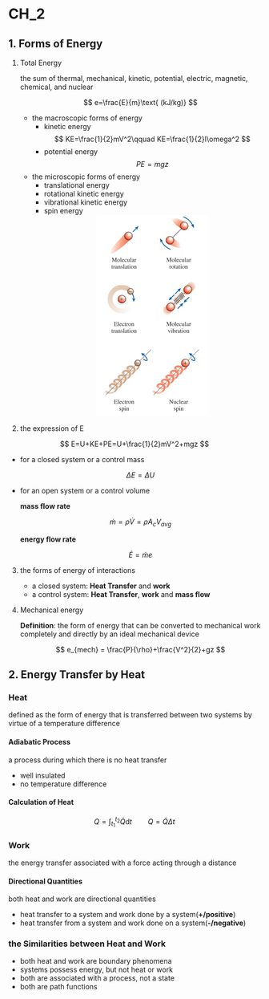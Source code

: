# CH_2

## 1. Forms of Energy

1. Total Energy

   the sum of thermal, mechanical, kinetic, potential, electric, magnetic, chemical, and nuclear

   $$
   e=\frac{E}{m}\text{ (kJ/kg)}
   $$

   - the macroscopic forms of energy
     - kinetic energy
       $$
       KE=\frac{1}{2}mV^2\qquad KE=\frac{1}{2}I\omega^2
       $$
     - potential energy
       $$
       PE=mgz
       $$
   - the microscopic forms of energy
     - translational energy
     - rotational kinetic energy
     - vibrational kinetic energy
     - spin energy
       <div align = center><img height = 400 src = "./assets/Ch_2_figure_1.png"></div>

2. the expression of E

$$
E=U+KE+PE=U+\frac{1}{2}mV^2+mgz
$$

- for a closed system or a control mass

  $$
  \Delta E= \Delta U
  $$

- for an open system or a control volume

  **mass flow rate**

  $$
  \dot{m}=\rho\dot{V}=\rho A_cV_{avg}
  $$

  **energy flow rate**

  $$
  \dot{E}=\dot{m}e
  $$

3. the forms of energy of interactions

   - a closed system: **Heat Transfer** and **work**
   - a control system: **Heat Transfer**, **work** and **mass flow**

4. Mechanical energy

    **Definition**: the form of energy that can be converted to mechanical work completely and directly by an ideal mechanical device

    $$
    e_{mech} = \frac{P}{\rho}+\frac{V^2}{2}+gz
    $$
## 2. Energy Transfer by Heat

### Heat

defined as the form of energy that is transferred between two systems by virtue of a temperature difference

#### Adiabatic Process

a process during which there is no heat transfer

- well insulated
- no temperature difference

#### Calculation of Heat

$$
Q=\int_{t_1}^{t_2}{\dot{Q}\mathrm{d}t}\qquad Q=\dot{Q}\Delta t
$$

### Work

the energy transfer associated with a force acting through a distance

#### Directional Quantities

both heat and work are directional quantities

- heat transfer to a system and work done by a system(**+/positive**)
- heat transfer from a system and work done on a system(**-/negative**)

### the Similarities between Heat and Work

- both heat and work are boundary phenomena
- systems possess energy, but not heat or work
- both are associated with a process, not a state
- both are path functions